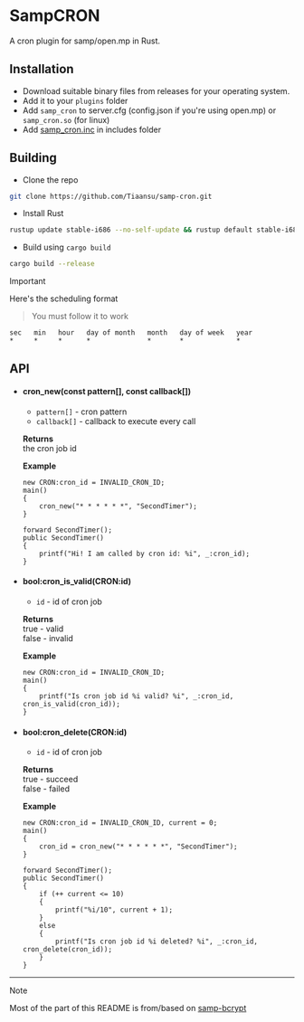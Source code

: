 # SampCRON

A cron plugin for samp/open.mp in Rust.

## Installation
- Download suitable binary files from releases for your operating system.
- Add it to your `plugins` folder
- Add `samp_cron` to server.cfg (config.json if you're using open.mp) or `samp_cron.so` (for linux)
- Add [samp_cron.inc](./include/samp_cron.inc) in includes folder

## Building
- Clone the repo
```bash
git clone https://github.com/Tiaansu/samp-cron.git
```
- Install Rust
```bash
rustup update stable-i686 --no-self-update && rustup default stable-i686
```
- Build using `cargo build`
```bash
cargo build --release
```

> [!IMPORTANT]
> Here's the scheduling format
> > You must follow it to work
> ```
> sec   min   hour   day of month   month   day of week   year
> *     *     *      *              *       *             *
> ```

## API
* #### cron_new(const pattern[], const callback[])
    * `pattern[]` - cron pattern
    * `callback[]` - callback to execute every call

    **Returns**   
        the cron job id

    **Example**   
    ```Pawn
    new CRON:cron_id = INVALID_CRON_ID;
    main()
    {
        cron_new("* * * * * *", "SecondTimer");
    }
    
    forward SecondTimer();
    public SecondTimer()
    {
        printf("Hi! I am called by cron id: %i", _:cron_id);
    }
    ```

* #### bool:cron_is_valid(CRON:id)
    * `id` - id of cron job

    **Returns**  
        true - valid  
        false - invalid  

    **Example**
    ```Pawn
    new CRON:cron_id = INVALID_CRON_ID;
    main()
    {
        printf("Is cron job id %i valid? %i", _:cron_id, cron_is_valid(cron_id));
    }
    ```

* #### bool:cron_delete(CRON:id)
    * `id` - id of cron job

    **Returns**   
        true - succeed  
        false - failed  

    **Example**
    ```Pawn
    new CRON:cron_id = INVALID_CRON_ID, current = 0;
    main()
    {
        cron_id = cron_new("* * * * * *", "SecondTimer");
    }

    forward SecondTimer();
    public SecondTimer()
    {
        if (++ current <= 10)
        {
            printf("%i/10", current + 1);
        }
        else
        {
            printf("Is cron job id %i deleted? %i", _:cron_id, cron_delete(cron_id));
        }
    }
    ```  

---

> [!NOTE]  
> Most of the part of this README is from/based on [samp-bcrypt](https://github.com/Sreyas-Sreelal/samp-bcrypt)
